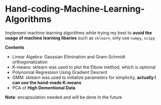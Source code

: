 # Hand-coding-Machine-Learning-Algorithms

Implement machine learning algorithms while trying my best to **avoid the usage of machine learning libaries** such as `sklearn`, only use `numpy`, `scipy`

**Contents**
- Linear Algebra: Gaussian Elimination and Gram-Schmidt orthogonalization
- K-means: sklearn was used to plot the Elbow method, which is optional
- Polynomial Regression Using Gradient Descent
- GMM: sklearn was used to initialize parameters for simplicity, **actually I can use the hand-made K-means** 
- PCA of **High Dementional Data**

**Note**: encapsulation needed and will be done in the future
